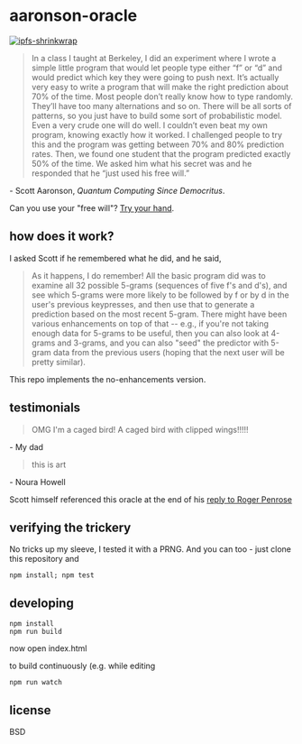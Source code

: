 # aaronson-oracle

[![ipfs-shrinkwrap](https://ipfs.pics/ipfs/QmXV8a5eSGeKBCQjFzsMGyYmoYvshyX8SYBb9JCTEsr7gE)](https://github.com/elsehow/ipfs-shrinkwrap)

> In a class I taught at Berkeley, I did an experiment where I wrote a simple little program that would let people type either “f” or “d” and would predict which key they were going to push next. It’s actually very easy to write a program that will make the right prediction about 70% of the time. Most people don’t really know how to type randomly. They’ll have too many alternations and so on. There will be all sorts of patterns, so you just have to build some sort of probabilistic model. Even a very crude one will do well. I couldn’t even beat my own program, knowing exactly how it worked. I challenged people to try this and the program was getting between 70% and 80% prediction rates. Then, we found one student that the program predicted exactly 50% of the time. We asked him what his secret was and he responded that he “just used his free will.”

\- Scott Aaronson, *Quantum Computing Since Democritus*.

Can you use your "free will"? [Try your hand](http://people.ischool.berkeley.edu/~nick/aaronson-oracle).

## how does it work?

I asked Scott if he remembered what he did, and he said,

> As it happens, I do remember!  All the basic program did was to examine all 32 possible 5-grams (sequences of five f's and d's), and see which 5-grams were more likely to be followed by f or by d in the user's previous keypresses, and then use that to generate a prediction based on the most recent 5-gram.  There might have been various enhancements on top of that -- e.g., if you're not taking enough data for 5-grams to be useful, then you can also look at 4-grams and 3-grams, and you can also "seed" the predictor with 5-gram data from the previous users (hoping that the next user will be pretty similar).

This repo implements the no-enhancements version.

## testimonials

> OMG I'm a caged bird! A caged bird with clipped wings!!!!!

\- My dad

> this is art

\- Noura Howell

Scott himself referenced this oracle at the end of his [reply to Roger Penrose](http://www.scottaaronson.com/blog/?p=2756)

## verifying the trickery

No tricks up my sleeve, I tested it with a PRNG. And you can too - just clone this repository and

```
npm install; npm test
```

## developing

```
npm install
npm run build
```

now open index.html

to build continuously (e.g. while editing

`npm run watch`

## license

BSD
